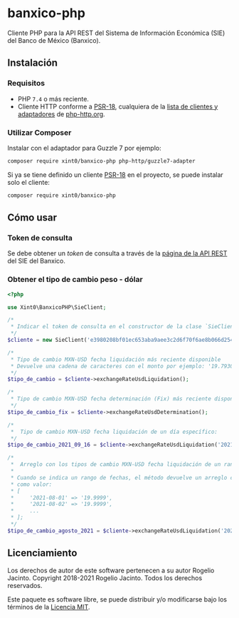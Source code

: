 # banxico-php

Cliente PHP para la API REST del Sistema de Información Económica (SIE) del Banco de México (Banxico).

## Instalación

### Requisitos

- PHP `7.4` o más reciente.
- Cliente HTTP conforme a [PSR-18], cualquiera de la [lista de clientes y adaptadores] de [php-http.org].

### Utilizar Composer

Instalar con el adaptador para Guzzle 7 por ejemplo:

```bash
composer require xint0/banxico-php php-http/guzzle7-adapter
```

Si ya se tiene definido un cliente [PSR-18] en el proyecto, se puede instalar solo el cliente:

```bash
composer require xint0/banxico-php
```

## Cómo usar

### Token de consulta

Se debe obtener un _token_ de consulta a través de la [página de la API REST] del SIE del Banxico.

### Obtener el tipo de cambio peso - dólar

```php
<?php

use Xint0\BanxicoPHP\SieClient;

/*
 * Indicar el token de consulta en el constructor de la clase `SieClient`
 */
$cliente = new SieClient('e3980208bf01ec653aba9aee3c2d6f70f6ae8b066d2545e379b9e0ef92e9de25');

/*
 * Tipo de cambio MXN-USD fecha liquidación más reciente disponible
 * Devuelve una cadena de caracteres con el monto por ejemplo: '19.7930'
 */
$tipo_de_cambio = $cliente->exchangeRateUsdLiquidation();

/*
 * Tipo de cambio MXN-USD fecha determinación (Fix) más reciente disponible:
 */
$tipo_de_cambio_fix = $cliente->exchangeRateUsdDetermination();

/*
 *  Tipo de cambio MXN-USD fecha liquidación de un día específico:
 */
$tipo_de_cambio_2021_09_16 = $cliente->exchangeRateUsdLiquidation('2021-09-16');

/*
 *  Arreglo con los tipos de cambio MXN-USD fecha liquidación de un rango de fechas.
 * 
 * Cuando se indica un rango de fechas, el método devuelve un arreglo con las fechas como llaves y el tipo de cambio
 * como valor:
 * [
 *     '2021-08-01' => '19.9999',
 *     '2021-08-02' => '19.9999',
 *     ...
 * ];
 */
$tipo_de_cambio_agosto_2021 = $cliente->exchangeRateUsdLiquidation('2021-08-01', '2021-08-31');
```

## Licenciamiento

Los derechos de autor de este software pertenecen a su autor Rogelio Jacinto. Copyright 2018-2021 Rogelio Jacinto. Todos
los derechos reservados.

Este paquete es software libre, se puede distribuir y/o modificarse bajo los términos de la [Licencia MIT].

[PSR-18]:(https://www.php-fig.org/psr/psr-18/)
[php-http.org]:(https://php-http.org)
[lista de clientes y adaptadores]:(https://docs.php-http.org/en/latest/clients.html)
[página de la API REST]:(https://www.banxico.org.mx/SieAPIRest/service/v1/token)
[Licencia MIT]:(https://github.com/Xint0/banxico-php/blob/master/LICENSE)